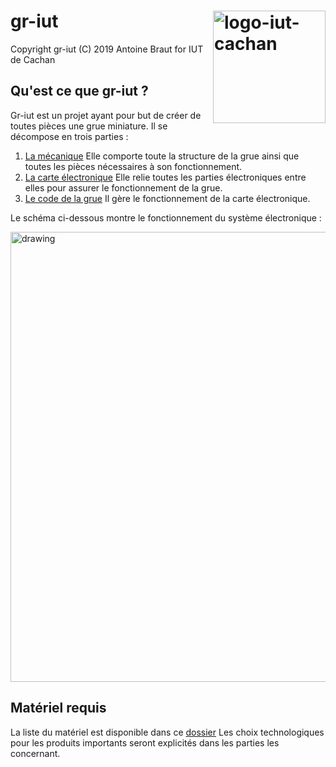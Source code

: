 # gr-iut <img src="http://www.iut-cachan.u-psud.fr/skins/newcachan/resources/img/xLogo-UPSud-Saclay_horizontal_IUT-CACHAN.jpg.pagespeed.ic.cqHiSmvYr4.jpg" alt="logo-iut-cachan" width="180" align="right" />

Copyright gr-iut (C) 2019 Antoine Braut for IUT de Cachan 

## Qu'est ce que gr-iut ? ##

Gr-iut est un projet ayant pour but de créer de toutes pièces une grue miniature. Il se décompose en trois parties :

1. [La mécanique](https://github.com/Brautantoine/gr-iut/tree/master/CAO/MECA)
	Elle comporte toute la structure de la grue ainsi que toutes les pièces nécessaires à son fonctionnement.
2. [La carte électronique](https://github.com/Brautantoine/gr-iut/tree/master/CAO/ELEC)
	Elle relie toutes les parties électroniques entre elles pour assurer le fonctionnement de la grue.
3. [Le code de la grue](https://github.com/Brautantoine/gr-iut/tree/SOFT/Mbed)
	Il gère le fonctionnement de la carte électronique.

Le schéma ci-dessous montre le fonctionnement du système électronique :

<img src="https://github.com/Brautantoine/projet_du_chemar/blob/master/gestionDeProjet/Schema/Synoptique/SynoptiqueV1.png"  alt="drawing" width="720"/>

## Matériel requis ##

La liste du matériel est disponible dans ce [dossier](https://github.com/Brautantoine/projet_du_chemar/tree/master/productTable)
Les choix technologiques pour les produits importants seront explicités dans les parties les concernant.
